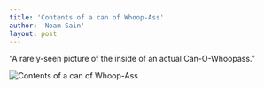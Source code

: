 ```yaml
---
title: 'Contents of a can of Whoop-Ass'
author: 'Noam Sain'
layout: post
---
```


“A rarely-seen picture of the inside of an actual Can-O-Whoopass.”

![Contents of a can of Whoop-Ass](https://4.bp.blogspot.com/_8aN4krk1nsk/THMeHw3H2zI/AAAAAAAAAew/I_GYRtK-Zh0/s1600/WhatExac.jpg "Contents of a can of Whoop-Ass")
